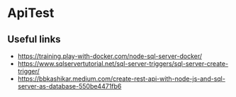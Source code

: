 # ApiTest
## Useful links
-   https://training.play-with-docker.com/node-sql-server-docker/
-   https://www.sqlservertutorial.net/sql-server-triggers/sql-server-create-trigger/
-   https://bbkashikar.medium.com/create-rest-api-with-node-js-and-sql-server-as-database-550be4471fb6